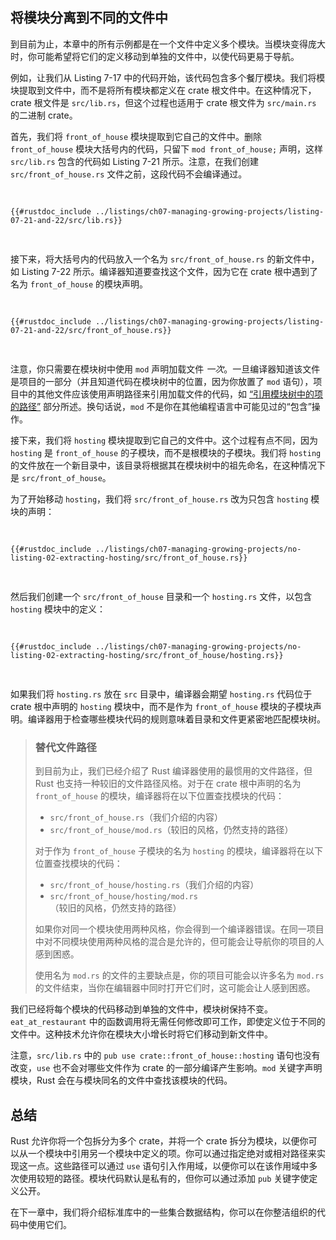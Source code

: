 ## 将模块分离到不同的文件中

到目前为止，本章中的所有示例都是在一个文件中定义多个模块。当模块变得庞大时，你可能希望将它们的定义移动到单独的文件中，以使代码更易于导航。

例如，让我们从 Listing 7-17 中的代码开始，该代码包含多个餐厅模块。我们将模块提取到文件中，而不是将所有模块都定义在 crate 根文件中。在这种情况下，crate 根文件是 `src/lib.rs`，但这个过程也适用于 crate 根文件为 `src/main.rs` 的二进制 crate。

首先，我们将 `front_of_house` 模块提取到它自己的文件中。删除 `front_of_house` 模块大括号内的代码，只留下 `mod front_of_house;` 声明，这样 `src/lib.rs` 包含的代码如 Listing 7-21 所示。注意，在我们创建 `src/front_of_house.rs` 文件之前，这段代码不会编译通过。

<Listing number="7-21" file-name="src/lib.rs" caption="声明 `front_of_house` 模块，其主体将在 *src/front_of_house.rs* 中">

```rust,ignore,does_not_compile
{{#rustdoc_include ../listings/ch07-managing-growing-projects/listing-07-21-and-22/src/lib.rs}}
```

</Listing>

接下来，将大括号内的代码放入一个名为 `src/front_of_house.rs` 的新文件中，如 Listing 7-22 所示。编译器知道要查找这个文件，因为它在 crate 根中遇到了名为 `front_of_house` 的模块声明。

<Listing number="7-22" file-name="src/front_of_house.rs" caption="`front_of_house` 模块中的定义在 *src/front_of_house.rs* 中">

```rust,ignore
{{#rustdoc_include ../listings/ch07-managing-growing-projects/listing-07-21-and-22/src/front_of_house.rs}}
```

</Listing>

注意，你只需要在模块树中使用 `mod` 声明加载文件 _一次_。一旦编译器知道该文件是项目的一部分（并且知道代码在模块树中的位置，因为你放置了 `mod` 语句），项目中的其他文件应该使用声明路径来引用加载文件的代码，如 [“引用模块树中的项的路径”][paths]<!-- ignore --> 部分所述。换句话说，`mod` 不是你在其他编程语言中可能见过的“包含”操作。

接下来，我们将 `hosting` 模块提取到它自己的文件中。这个过程有点不同，因为 `hosting` 是 `front_of_house` 的子模块，而不是根模块的子模块。我们将 `hosting` 的文件放在一个新目录中，该目录将根据其在模块树中的祖先命名，在这种情况下是 `src/front_of_house`。

为了开始移动 `hosting`，我们将 `src/front_of_house.rs` 改为只包含 `hosting` 模块的声明：

<Listing file-name="src/front_of_house.rs">

```rust,ignore
{{#rustdoc_include ../listings/ch07-managing-growing-projects/no-listing-02-extracting-hosting/src/front_of_house.rs}}
```

</Listing>

然后我们创建一个 `src/front_of_house` 目录和一个 `hosting.rs` 文件，以包含 `hosting` 模块中的定义：

<Listing file-name="src/front_of_house/hosting.rs">

```rust,ignore
{{#rustdoc_include ../listings/ch07-managing-growing-projects/no-listing-02-extracting-hosting/src/front_of_house/hosting.rs}}
```

</Listing>

如果我们将 `hosting.rs` 放在 `src` 目录中，编译器会期望 `hosting.rs` 代码位于 crate 根中声明的 `hosting` 模块中，而不是作为 `front_of_house` 模块的子模块声明。编译器用于检查哪些模块代码的规则意味着目录和文件更紧密地匹配模块树。

> ### 替代文件路径
>
> 到目前为止，我们已经介绍了 Rust 编译器使用的最惯用的文件路径，但 Rust 也支持一种较旧的文件路径风格。对于在 crate 根中声明的名为 `front_of_house` 的模块，编译器将在以下位置查找模块的代码：
>
> - `src/front_of_house.rs`（我们介绍的内容）
> - `src/front_of_house/mod.rs`（较旧的风格，仍然支持的路径）
>
> 对于作为 `front_of_house` 子模块的名为 `hosting` 的模块，编译器将在以下位置查找模块的代码：
>
> - `src/front_of_house/hosting.rs`（我们介绍的内容）
> - `src/front_of_house/hosting/mod.rs`（较旧的风格，仍然支持的路径）
>
> 如果你对同一个模块使用两种风格，你会得到一个编译器错误。在同一项目中对不同模块使用两种风格的混合是允许的，但可能会让导航你的项目的人感到困惑。
>
> 使用名为 `mod.rs` 的文件的主要缺点是，你的项目可能会以许多名为 `mod.rs` 的文件结束，当你在编辑器中同时打开它们时，这可能会让人感到困惑。

我们已经将每个模块的代码移动到单独的文件中，模块树保持不变。`eat_at_restaurant` 中的函数调用将无需任何修改即可工作，即使定义位于不同的文件中。这种技术允许你在模块大小增长时将它们移动到新文件中。

注意，`src/lib.rs` 中的 `pub use crate::front_of_house::hosting` 语句也没有改变，`use` 也不会对哪些文件作为 crate 的一部分编译产生影响。`mod` 关键字声明模块，Rust 会在与模块同名的文件中查找该模块的代码。

## 总结

Rust 允许你将一个包拆分为多个 crate，并将一个 crate 拆分为模块，以便你可以从一个模块中引用另一个模块中定义的项。你可以通过指定绝对或相对路径来实现这一点。这些路径可以通过 `use` 语句引入作用域，以便你可以在该作用域中多次使用较短的路径。模块代码默认是私有的，但你可以通过添加 `pub` 关键字使定义公开。

在下一章中，我们将介绍标准库中的一些集合数据结构，你可以在你整洁组织的代码中使用它们。

[paths]: ch07-03-paths-for-referring-to-an-item-in-the-module-tree.html